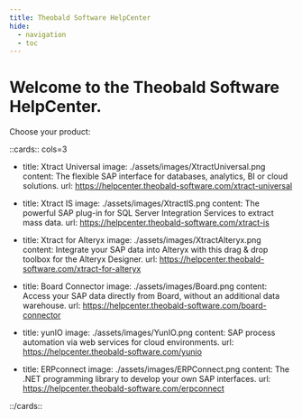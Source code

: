 ```yaml
---
title: Theobald Software HelpCenter
hide:
  - navigation
  - toc
---
```


# Welcome to the Theobald Software HelpCenter.

Choose your product:

<!---
<div class="grid cards" markdown>

-   :products-xtract-universal: __Xtract Universal__

	---
	
    The flexible SAP interface for databases, analytics, BI or cloud solutions.

    [:octicons-arrow-right-24: Xtract Universal](https://help.theobald-software.com/en/xtract-universal/)

-   :products-xtract-is: __Xtract IS__

    ---

    The powerful SAP plug-in for SQL Server Integration Services to extract mass data.

    [:octicons-arrow-right-24: Xtract IS](https://help.theobald-software.com/en/xtract-is/)

-   :products-xtract-for-alteryx: __Xtract for Alteryx__

    ---

    Integrate your SAP data into Alteryx with this drag & drop toolbox for the Alteryx Designer.

    [:octicons-arrow-right-24: Xtract for Alteryx](https://help.theobald-software.com/en/xtract-for-alteryx/)

-   :products-board-connector: __Board Connector__

    ---

    Access your SAP data directly from Board, without an additional data warehouse.

    [:octicons-arrow-right-24: Board Connector](https://help.theobald-software.com/en/board-connector/)
	
-   :products-yunio: __yunIO__

    ---

    SAP process automation via web services for cloud environments.

    [:octicons-arrow-right-24: yunIO](https://helpcenter.theobald-software.com/yunio)
	
-   :products-erpconnect: __ERPConnect__

    ---

    The .NET programming library to develop your own SAP interfaces.
	
	[:octicons-arrow-right-24: ERPConnect](https://helpcenter.theobald-software.com/erpconnect)

</div>

-->

::cards:: cols=3

- title: Xtract Universal
  image: ./assets/images/XtractUniversal.png
  content: The flexible SAP interface for databases, analytics, BI or cloud solutions.
  url: https://helpcenter.theobald-software.com/xtract-universal
  
- title: Xtract IS
  image: ./assets/images/XtractIS.png
  content: The powerful SAP plug-in for SQL Server Integration Services to extract mass data.
  url: https://helpcenter.theobald-software.com/xtract-is
  
- title: Xtract for Alteryx
  image: ./assets/images/XtractAlteryx.png
  content: Integrate your SAP data into Alteryx with this drag & drop toolbox for the Alteryx Designer.
  url: https://helpcenter.theobald-software.com/xtract-for-alteryx

- title: Board Connector
  image: ./assets/images/Board.png
  content: Access your SAP data directly from Board, without an additional data warehouse.
  url: https://helpcenter.theobald-software.com/board-connector
  
- title: yunIO
  image: ./assets/images/YunIO.png
  content: SAP process automation via web services for cloud environments.
  url: https://helpcenter.theobald-software.com/yunio

- title: ERPconnect
  image: ./assets/images/ERPConnect.png
  content: The .NET programming library to develop your own SAP interfaces.
  url: https://helpcenter.theobald-software.com/erpconnect

::/cards::
